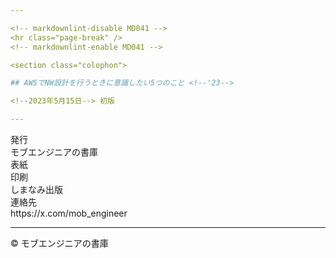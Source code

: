 ```yaml
---

<!-- markdownlint-disable MD041 -->
<hr class="page-break" />
<!-- markdownlint-enable MD041 -->

<section class="colophon">

## AWSでNW設計を行うときに意識したい5つのこと <!--'23-->

<!--2023年5月15日--> 初版

---
```


<div class="colophon-container">
  <div class="colophon-row">
    <div class="colophon-label">発行</div>
    <div class="colophon-value">モブエンジニアの書庫</div>
  </div>
  <div class="colophon-row">
    <div class="colophon-label">表紙</div>
    <div class="colophon-value"><!-- 吉森由之助 --></div>
  </div>
  <div class="colophon-row">
    <div class="colophon-label">印刷</div>
    <div class="colophon-value">しまなみ出版</div>
  </div>
  <div class="colophon-row">
    <div class="colophon-label">連絡先</div>
    <div class="colophon-value">https://x.com/mob_engineer</div>
  </div>
</div>

---

<!-- textlint-disable ja-technical-writing/ja-no-mixed-period -->

© <!--2025--> モブエンジニアの書庫

<!-- textlint-enable: ja-technical-writing/ja-no-mixed-period -->

</section>

